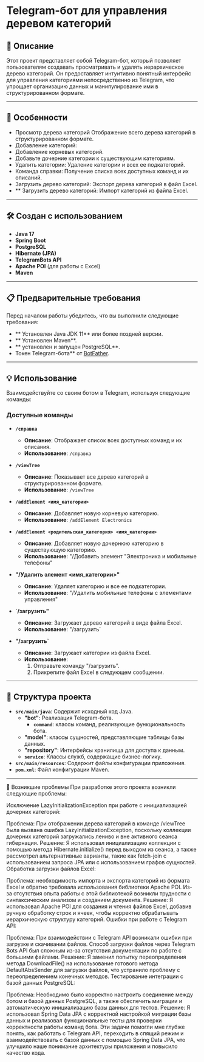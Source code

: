 # Telegram-бот для управления деревом категорий

## 📖 Описание

Этот проект представляет собой Telegram-бот, который позволяет пользователям создавать просматривать и удалять иерархическое дерево категорий. Он предоставляет интуитивно понятный интерфейс для управления категориями непосредственно из Telegram, что упрощает организацию данных и манипулирование ими в структурированном формате.

---

## 🚀 Особенности

- Просмотр дерева категорий Отображение всего дерева категорий в структурированном формате.
- Добавление категорий:
- Добавление корневых категорий.
- Добавьте дочерние категории к существующим категориям.
- Удалить категории: Удаление категории и всех ее подкатегорий.
- Команда справки: Получение списка всех доступных команд и их описаний.
- Загрузить дерево категорий: Экспорт дерева категорий в файл Excel.
- ** Загрузить дерево категорий: Импорт категорий из файла Excel.

---

## 🛠️ Создан с использованием

- **Java 17**
- **Spring Boot**
- **PostgreSQL**
- **Hibernate (JPA)**
- **TelegramBots API**
- **Apache POI** (для работы с Excel)
- **Maven**

---

## 📋 Предварительные требования

Перед началом работы убедитесь, что вы выполнили следующие требования:

- ** Установлен Java JDK 11** или более поздней версии.
- ** Установлен Maven**.
- ** установлен и запущен PostgreSQL**.
- Токен Telegram-бота** от [BotFather](https://t.me/BotFather).

---


## 💡 Использование

Взаимодействуйте со своим ботом в Telegram, используя следующие команды:

### Доступные команды

- **`/справка`**

    - **Описание**: Отображает список всех доступных команд и их описания.
    - **Использование**: `/справка`

- **`/viewTree`**

    - **Описание**: Показывает все дерево категорий в структурированном формате.
    - **Использование**: `/viewTree`

- **`/addElement <имя_категории>`**

    - **Описание**: Добавляет новую корневую категорию.
    - **Использование**: `/addElement Electronics`

- **`/addElement <родительская_категория> <имя_категории>`**

    - **Описание**: Добавляет новую дочернюю категорию в существующую категорию.
    - **Использование**: "/Добавить элемент "Электроника и мобильные телефоны"

- **"/Удалить элемент <имя_категории>"**

    - **Описание**: Удаляет категорию и все ее подкатегории.
    - **Использование**: "/Удалить мобильные телефоны с элементами управления"

- **`/загрузить"**

    - **Описание**: Загружает дерево категорий в виде файла Excel.
    - **Использование**: "/загрузить`

- **"/загрузить`**

    - **Описание**: Загружает категории из файла Excel.
    - **Использование**:
        1. Отправьте команду "/загрузить".
        2. Прикрепите файл Excel в следующем сообщении.

---



## 📂 Структура проекта

- **`src/main/java`**: Содержит исходный код Java.
    - **"bot"**: Реализация Telegram-бота.
        - **`command`**: классы команд, реализующие функциональность бота.
    - **"model"**: классы сущностей, представляющие таблицы базы данных.
    - **"repository"**: Интерфейсы хранилища для доступа к данным.
    - **`service`**: Классы служб, содержащие бизнес-логику.
- **`src/main/resources`**: Содержит файлы конфигурации приложения.
- **`pom.xml`**: Файл конфигурации Maven.

---
🤔 Возникшие проблемы
При разработке этого проекта возникли следующие проблемы:

Исключение LazyInitializationException при работе с инициализацией дочерних категорий:

Проблема: При отображении дерева категорий в команде /viewTree была вызвана ошибка LazyInitializationException, поскольку коллекции дочерних категорий загружались лениво и вне активного сеанса гибернация.
Решение: Я использовал инициализацию коллекции с помощью метода Hibernate.initialize() перед выходом из сеанса, а также рассмотрел альтернативные варианты, такие как fetch-join с использованием запроса JPA или с использованием графов сущностей.
Обработка загрузки файлов Excel:

Проблема: необходимость импорта и экспорта категорий из формата Excel и обратно требовала использования библиотеки Apache POI. Из-за отсутствия опыта работы с этой библиотекой возникли трудности с синтаксическим анализом и созданием документа.
Решение: Я использовал Apache POI для создания и чтения файлов Excel, добавив ручную обработку строк и ячеек, чтобы корректно обрабатывать иерархическую структуру категорий.
Ошибки при работе с Telegram API:

Проблема: При взаимодействии с Telegram API возникали ошибки при загрузке и скачивании файлов. Способ загрузки файлов через Telegram Bots API был сложным из-за отсутствия документации по работе с большими файлами.
Решение: Я заменил попытку переопределения метода DownloadFile() на использование готового метода DefaultAbsSender для загрузки файлов, что устранило проблему с переопределением конечных методов.
Тестирование интеграции с базой данных PostgreSQL:

Проблема: Необходимо было корректно настроить соединение между ботом и базой данных PostgreSQL, а также обеспечить миграции и автоматическую инициализацию базы данных для тестов.
Решение: Я использовал Spring Data JPA с корректной настройкой миграции базы данных и реализовал функциональные тесты для проверки корректности работы команд бота.
Эти задачи помогли мне глубже понять, как работать с Telegram API, переходить в спящий режим и взаимодействовать с базой данных с помощью Spring Data JPA, что улучшило наше понимание архитектуры приложения и повысило качество кода.